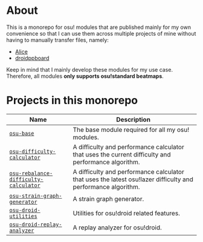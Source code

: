 # About

This is a monorepo for osu! modules that are published mainly for my own convenience so that I can use them across multiple projects of mine without having to manually transfer files, namely:

-   [Alice](https://github.com/Rian8337/Alice)
-   [droidppboard](https://github.com/Rian8337/droidppboard)

Keep in mind that I mainly develop these modules for my use case. Therefore, all modules **only supports osu!standard beatmaps**.

# Projects in this monorepo

| Name                                                                                    | Description                                                                                                  |
| --------------------------------------------------------------------------------------- | ------------------------------------------------------------------------------------------------------------ |
| [`osu-base`](./packages/osu-base)                                                       | The base module required for all my osu! modules.                                                            |
| [`osu-difficulty-calculator`](./packages/osu-difficulty-calculator)                     | A difficulty and performance calculator that uses the current difficulty and performance algorithm.          |
| [`osu-rebalance-difficulty-calculator`](./packages/osu-rebalance-difficulty-calculator) | A difficulty and performance calculator that uses the latest osu!lazer difficulty and performance algorithm. |
| [`osu-strain-graph-generator`](./packages/osu-strain-graph-generator)                   | A strain graph generator.                                                                                    |
| [`osu-droid-utilities`](./packages/osu-droid-utilities)                                 | Utilities for osu!droid related features.                                                                    |
| [`osu-droid-replay-analyzer`](./packages/osu-droid-replay-analyzer)                     | A replay analyzer for osu!droid.                                                                             |
